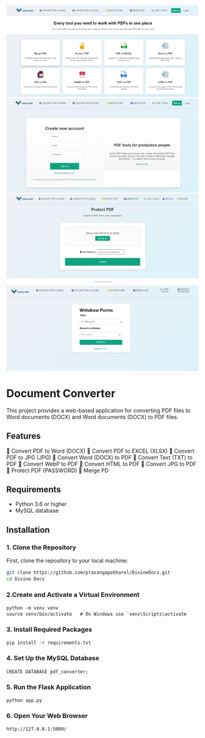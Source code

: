 ![Home Image](./Screenshot/home.png)
![Home Image](./Screenshot/signup.png)
![Home Image](./Screenshot/protectpdf.png)
![Home Image](./Screenshot/withdraw.png)

# Document Converter

This project provides a web-based application for converting PDF files to Word documents (DOCX) and Word documents (DOCX) to PDF files.

## Features

🔄 Convert PDF to Word (DOCX)
🔄 Convert PDF to EXCEL (XLSX)
🔄 Convert PDF to JPG (JPG)
🔄 Convert Word (DOCX) to PDF
🔄 Convert Text (TXT) to PDF
🔄 Convert WebP to PDF
🔄 Convert HTML to PDF
🔄 Convert JPG to PDF
🔐 Protect PDF (PASSWORD)
🧲 Merge PD

## Requirements

- Python 3.6 or higher
- MySQL database

## Installation

### 1. Clone the Repository

First, clone the repository to your local machine:

```sh
git clone https://github.com/prasangapokharel/DivineDocs.git
cd Divine Docs

```
### 2.Create and Activate a Virtual Environment

```
python -m venv venv
source venv/bin/activate   # On Windows use `venv\Scripts\activate
```

### 3. Install Required Packages
```
pip install -r requirements.txt
```

### 4. Set Up the MySQL Database
```
CREATE DATABASE pdf_converter;
```

### 5. Run the Flask Application
```
python app.py

```

### 6. Open Your Web Browser

```
http://127.0.0.1:5000/

```


